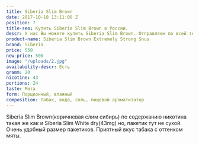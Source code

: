 ```yaml
---
title: Siberia Slim Brown
date: 2017-10-18 13:11:00 Z
position: 7
title-seo: Купить Siberia Slim Brown в России.
descr: У нас Вы можете купить Siberia Slim Brown. Отправляем по всей территории России.
product-name: Siberia Slim Brown Extremely Strong Snus
brand: Siberia
price: 550
new-price: 500
image: "/uploads/2.jpg"
availability-descr: Есть
gramm: 20
nicotine: 43
portions: 24
taste: Мята
form: Порционный, влажный
composition: Табак, вода, соль, пищевой ароматизатор
---
```


Siberia Slim Brown(коричневая слим сибирь) по содержанию никотина такая же как и Siberia Slim White dry(43mg) но, пакетик тут не сухой. Очень удобный размер пакетиков.
Приятный вкус табака с оттенком мяты.